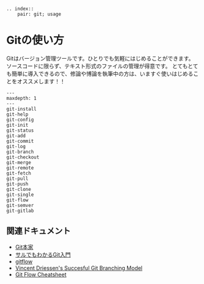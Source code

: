 ```{eval-rst}
.. index::
    pair: git; usage
```

# Gitの使い方

Gitはバージョン管理ツールです。ひとりでも気軽にはじめることができます。
ソースコードに限らず、テキスト形式のファイルの管理が得意です。
とてもとても簡単に導入できるので、修論や博論を執筆中の方は、いますぐ使いはじめることをオススメします！！

```{toctree}
---
maxdepth: 1
---
git-install
git-help
git-config
git-init
git-status
git-add
git-commit
git-log
git-branch
git-checkout
git-merge
git-remote
git-fetch
git-pull
git-push
git-clone
git-single
git-flow
git-semver
git-gitlab
```

## 関連ドキュメント

* [Git本家](https://git-scm.com)
* [サルでもわかるGit入門](https://backlog.com/ja/git-tutorial/)
* [gitflow](https://github.com/nvie/gitflow)
* [Vincent Driessen's Succesful Git Branching Model](https://nvie.com/posts/a-successful-git-branching-model/)
* [Git Flow Cheatsheet](https://danielkummer.github.io/git-flow-cheatsheet/index.ja_JP.html)
